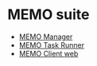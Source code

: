 # MEMO suite

* [MEMO Manager](./MEMO/MEMO-Manager/README.md)
* [MEMO Task Runner](./MEMO/MEMO-Taskrunner/README.md)
* [MEMO Client web](./MEMO/MEMO-Clientweb/README.md)
